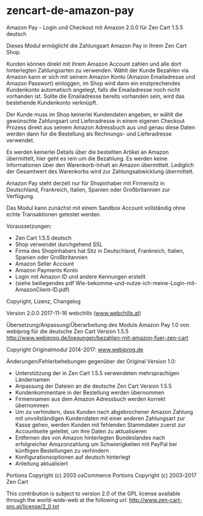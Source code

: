 # zencart-de-amazon-pay
Amazon Pay - Login und Checkout mit Amazon 2.0.0 für Zen Cart 1.5.5 deutsch

Dieses Modul ermöglicht die Zahlungsart Amazon Pay in Ihrem Zen Cart Shop.

Kunden können direkt mit ihrem Amazon Account zahlen und alle dort hinterlegten Zahlungsarten zu verwenden.
Wählt der Kunde Bezahlen via Amazon kann er sich mit seinem Amazon Konto (Amazon Emailadresse und Amazon Passwort) einloggen, im Shop wird dann ein enstprechendes Kundenkonto automatisch angelegt, falls die Emailadresse noch nicht vorhanden ist.
Sollte die Emailadresse bereits vorhanden sein, wird das bestehende Kundenkonto verknüpft.

Der Kunde muss im Shop keinerlei Kundendaten angeben, er wählt die gewünschte Zahlungsart und Lieferadresse in einem eigenen Checkout Prozess direkt aus seinem Amazon Adressbuch aus und genau diese Daten werden dann für die Bestellung als Rechnungs- und Lieferadresse verwendet.

Es werden keinerlei Details über die bestellten Artikel an Amazon übermittelt, hier geht es rein um die Bezahlung. Es werden keine Informationen über den Warenkorb-Inhalt an Amazon übermittelt. Lediglich der Gesamtwert des Warenkorbs wird zur Zahlungsabwicklung übermittelt.

Amazon Pay steht derzeit nur für Shopinhaber mit Firmensitz in Deutschland, Frankreich, Italien, Spanien oder Großbritannien zur Verfügung.

Das Modul kann zunächst mit einem Sandbox Account vollständig ohne echte Transaktionen getestet werden.

Voraussetzungen:

* Zen Cart 1.5.5 deutsch
* Shop verwendet durchgehend SSL
* Firma des Shopinhabers hat Sitz in Deutschland, Frankreich, Italien, Spanien oder Großbritannien
* Amazon Seller Account
* Amazon Payments Konto
* Login mit Amazon ID und andere Kennungen erstellt
* (siehe beiliegendes pdf Wie-bekomme-und-nutze-ich-meine-Login-mit-AmazonClient-ID.pdf)

Copyright, Lizenz, Changelog

Version 2.0.0
2017-11-16
webchills (www.webchills.at)

Übersetzung/Anpassung/Überarbeitung des Moduls Amazon Pay 1.0 von webiprog für die deutsche Zen Cart Version 1.5.5
http://www.webiprog.de/loesungen/bezahlen-mit-amazon-fuer-zen-cart

Copyright Originalmodul 2014-2017:
www.webiprog.de

Änderungen/Fehlerbehebungen gegenüber der Original Version 1.0:

* Unterstützung der in Zen Cart 1.5.5 verwendeten mehrsprachigen Ländernamen
* Anpassung der Dateien an die deutsche Zen Cart Version 1.5.5
* Kundenkommentare in der Bestellung werden übernommen
* Firmennamen aus dem Amazon Adressbuch werden korrekt übernommen
* Um zu verhindern, dass Kunden nach abgebrochener Amazon Zahlung mit unvollständigen Kundendaten mit einer anderen Zahlungsart zur Kasse gehen, werden Kunden mit fehlenden Stammdaten zuerst zur Accountseite geleitet, um ihre Daten zu aktualisieren
* Entfernen des von Amazon hinterlegten Bundeslandes nach erfolgreicher Amazonzahlung um Schwierigkeiten mit PayPal bei künftigen Bestellungen zu verhindern
* Konfigurationsoptionen auf deutsch hinterlegt
* Anleitung aktualisiert

Portions Copyright (c) 2003 osCommerce
Portions Copyright (c) 2003-2017 Zen Cart

This contribution is subject to version 2.0 of the GPL license available through the world-wide-web at the following url:
http://www.zen-cart-pro.at/license/2_0.txt
